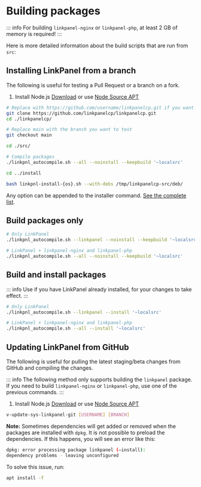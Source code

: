 # Building packages

::: info
For building `linkpanel-nginx` or `linkpanel-php`, at least 2 GB of memory is required!
:::

Here is more detailed information about the build scripts that are run from `src`:

## Installing LinkPanel from a branch

The following is useful for testing a Pull Request or a branch on a fork.

1. Install Node.js [Download](https://nodejs.org/en/download) or use [Node Source APT](https://github.com/nodesource/distributions)

```bash
# Replace with https://github.com/username/linkpanelcp.git if you want to test a branch that you created yourself
git clone https://github.com/linkpanelcp/linkpanelcp.git
cd ./linkpanelcp/

# Replace main with the branch you want to test
git checkout main

cd ./src/

# Compile packages
./linkpnl_autocompile.sh --all --noinstall --keepbuild '~localsrc'

cd ../install

bash linkpnl-install-{os}.sh --with-debs /tmp/linkpanelcp-src/deb/
```

Any option can be appended to the installer command. [See the complete list](../introduction/getting-started#list-of-installation-options).

## Build packages only

```bash
# Only LinkPanel
./linkpnl_autocompile.sh --linkpanel --noinstall --keepbuild '~localsrc'
```

```bash
# LinkPanel + linkpanel-nginx and linkpanel-php
./linkpnl_autocompile.sh --all --noinstall --keepbuild '~localsrc'
```

## Build and install packages

::: info
Use if you have LinkPanel already installed, for your changes to take effect.
:::

```bash
# Only LinkPanel
./linkpnl_autocompile.sh --linkpanel --install '~localsrc'
```

```bash
# LinkPanel + linkpanel-nginx and linkpanel-php
./linkpnl_autocompile.sh --all --install '~localsrc'
```

## Updating LinkPanel from GitHub

The following is useful for pulling the latest staging/beta changes from GitHub and compiling the changes.

::: info
The following method only supports building the `linkpanel` package. If you need to build `linkpanel-nginx` or `linkpanel-php`, use one of the previous commands.
:::

1. Install Node.js [Download](https://nodejs.org/en/download) or use [Node Source APT](https://github.com/nodesource/distributions)

```bash
v-update-sys-linkpanel-git [USERNAME] [BRANCH]
```

**Note:** Sometimes dependencies will get added or removed when the packages are installed with `dpkg`. It is not possible to preload the dependencies. If this happens, you will see an error like this:

```bash
dpkg: error processing package linkpanel (–install):
dependency problems - leaving unconfigured
```

To solve this issue, run:

```bash
apt install -f
```

